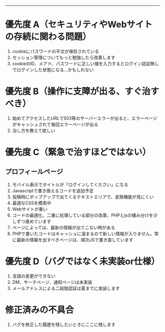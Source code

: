 ---
# 優先度 A（セキュリティやWebサイトの存続に関わる問題）
1. cookieにパスワードの平文が保存されている
  1. セッション管理についてもっと勉強したら改善します
1. cookieのID、メアド、パスワードに正しい値を入力するとログイン認証無しでログインした状態になる…かもしれない

# 優先度 B（操作に支障が出る、すぐ治すべき）
1. 始めてアクセスしたURLで503等のサーバーエラーが出ると、エラーページがキャッシュされて毎回エラーページが出る
  1. 治し方を教えて欲しい

# 優先度 C（緊急で治すほどではない）
## プロフィールページ
1. モバイル表示でタイトルが「ログインしてください」になる
  1. Javascriptで書き換えるコードを追加予定
1. 投稿時にポップアップで出てくるテキストエリアで、変換機能が見にくい
  1. 最適なCSSを模索中
1. Webサイトが重い
  1. コードの最適化、二重に処理している部分の改善、PHPとjsの棲み分けを少しずつ進めています
1. ページによっては、最新の情報が出てこない時がある
  1. PHPで書いたコードはキャッシュに溜まるので新しい情報が入りません。常に最新の情報を出すべきページは、順次JSで書き直しています

# 優先度 D（バグではなく未実装or仕様）
1. 言語の変更ができない
1. DM、サーチページ、通知ページは未実装
1. メールアドレスによる二段階認証は夏までに実装します

# 修正済みの不具合
1. バグを修正した履歴を残したいときにここに残します
